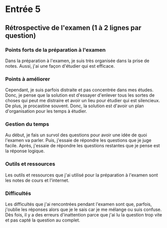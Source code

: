# Entrée 5
## Rétrospective de l'examen (1 à 2 lignes par question)

### Points forts de la préparation à l'examen
Dans la préparation à l'examen, je suis très organisée dans la prise de notes. Aussi, j'ai une façon d'étudier qui est efficace.

### Points à améliorer
Cependant, je suis parfois distraite et pas concentrée dans mes études. Donc, je pense que la solution est d'essayer d'enlever tous les sortes de choses qui peut me distraire et avoir un lieu pour étudier qui est silencieux. De plus, je procastine souvent. Donc, la solution est d'avoir un plan d'organisation pour les temps à étudier.

### Gestion du temps
Au début, je fais un survol des questions pour avoir une idée de quoi l'examen va parler. Puis, j'essaie de répondre les questions que je juge facile. Après, j'essaie de répondre les questions restantes que je pense est la réponse logique.

### Outils et ressources
Les outils et ressources que j'ai utilisé pour la préparation à l'examen sont les notes de cours et l'internet.

### Difficultés
Les difficultés que j'ai rencontrées pendant l'examen sont que, parfois, j'oublie les réponses alors que je le sais car je me mélange ou suis confuse. Dès fois, il y a des erreurs d'inattention parce que j'ai lu la question trop vite et pas capté la question au complet.
